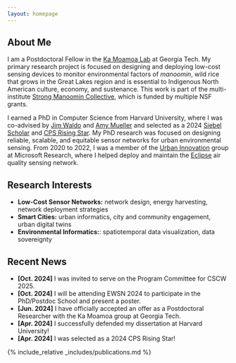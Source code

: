 ```yaml
---
layout: homepage
---
```


## About Me

I am a Postdoctoral Fellow in the [Ka Moamoa Lab](https://kamoamoa.com) at Georgia Tech. My primary research project is focused on designing and deploying low-cost sensing devices to monitor environmental factors of _manoomin_, wild rice that grows in the Great Lakes region and is essential to Indigenous North American culture, economy, and sustenance. This work is part of the multi-institute [Strong Manoomin Collective](https://www.manoom.in), which is funded by multiple NSF grants.

I earned a PhD in Computer Science from Harvard University, where I was co-advised by [Jim Waldo](http://www.eecs.harvard.edu/~waldo/) and [Amy Mueller](https://coe.northeastern.edu/people/mueller-amy/) and selected as a 2024 [Siebel Scholar](https://www.siebelscholars.com/articles/siebel-scholars-foundation-announces-class-of-2024/) and [CPS Rising Star](https://risingstars.linklab.virginia.edu/2024/). My PhD research was focused on designing reliable, scalable, and equitable sensor networks for urban environmental sensing. From 2020 to 2022, I was a member of the [Urban Innovation](https://www.microsoft.com/en-us/research/group/urban-innovation/) group at Microsoft Research, where I helped deploy and maintain the [Eclipse](https://www.microsoft.com/en-us/research/project/project-eclipse/) air quality sensing network. 


## Research Interests

- **Low-Cost Sensor Networks:** network design, energy harvesting, network deployment strategies
- **Smart Cities:** urban informatics, city and community engagement, urban digital twins
- **Environmental Informatics:**: spatiotemporal data visualization, data sovereignty
  
## Recent News

- **[Oct. 2024]** I was invited to serve on the Program Committee for CSCW 2025.
- **[Oct. 2024]** I will be attending EWSN 2024 to participate in the PhD/Postdoc School and present a poster.
- **[Jun. 2024]** I have officially accepted an offer as a Postdoctoral Researcher with the Ka Moamoa group at Georgia Tech.
- **[Apr. 2024]** I successfully defended my dissertation at Harvard University!
- **[Apr. 2024]** I was selected as a 2024 CPS Rising Star! 





{% include_relative _includes/publications.md %}

